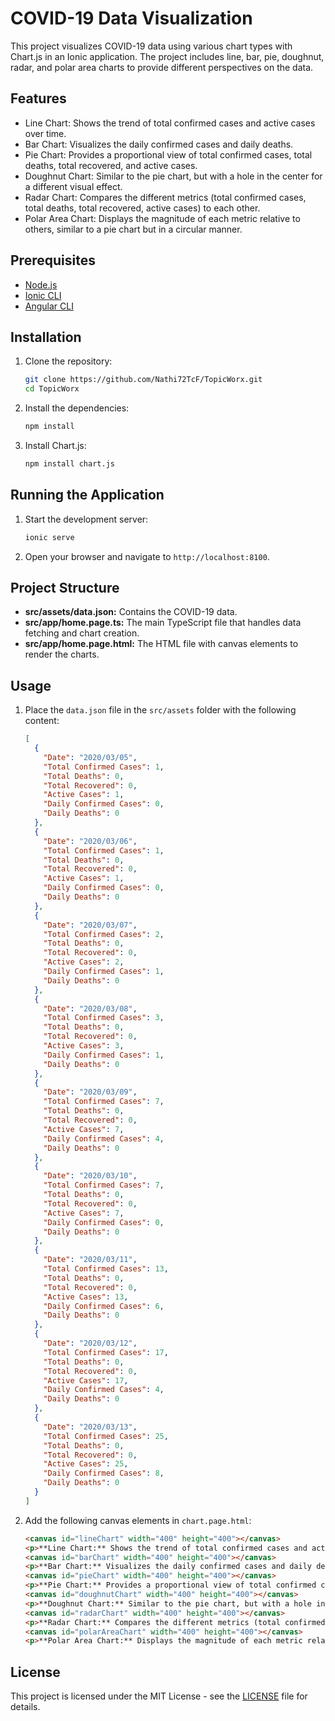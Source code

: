 # COVID-19 Data Visualization

This project visualizes COVID-19 data using various chart types with Chart.js in an Ionic application. The project includes line, bar, pie, doughnut, radar, and polar area charts to provide different perspectives on the data.

## Features

- Line Chart: Shows the trend of total confirmed cases and active cases over time.
- Bar Chart: Visualizes the daily confirmed cases and daily deaths.
- Pie Chart: Provides a proportional view of total confirmed cases, total deaths, total recovered, and active cases.
- Doughnut Chart: Similar to the pie chart, but with a hole in the center for a different visual effect.
- Radar Chart: Compares the different metrics (total confirmed cases, total deaths, total recovered, active cases) to each other.
- Polar Area Chart: Displays the magnitude of each metric relative to others, similar to a pie chart but in a circular manner.

## Prerequisites

- [Node.js](https://nodejs.org/)
- [Ionic CLI](https://ionicframework.com/docs/cli)
- [Angular CLI](https://angular.io/cli)

## Installation

1. Clone the repository:

    ```sh
    git clone https://github.com/Nathi72TcF/TopicWorx.git
    cd TopicWorx
    ```

2. Install the dependencies:

    ```sh
    npm install
    ```

3. Install Chart.js:

    ```sh
    npm install chart.js
    ```

## Running the Application

1. Start the development server:

    ```sh
    ionic serve
    ```

2. Open your browser and navigate to `http://localhost:8100`.

## Project Structure

- **src/assets/data.json:** Contains the COVID-19 data.
- **src/app/home.page.ts:** The main TypeScript file that handles data fetching and chart creation.
- **src/app/home.page.html:** The HTML file with canvas elements to render the charts.

## Usage

1. Place the `data.json` file in the `src/assets` folder with the following content:

    ```json
    [
      {
        "Date": "2020/03/05",
        "Total Confirmed Cases": 1,
        "Total Deaths": 0,
        "Total Recovered": 0,
        "Active Cases": 1,
        "Daily Confirmed Cases": 0,
        "Daily Deaths": 0
      },
      {
        "Date": "2020/03/06",
        "Total Confirmed Cases": 1,
        "Total Deaths": 0,
        "Total Recovered": 0,
        "Active Cases": 1,
        "Daily Confirmed Cases": 0,
        "Daily Deaths": 0
      },
      {
        "Date": "2020/03/07",
        "Total Confirmed Cases": 2,
        "Total Deaths": 0,
        "Total Recovered": 0,
        "Active Cases": 2,
        "Daily Confirmed Cases": 1,
        "Daily Deaths": 0
      },
      {
        "Date": "2020/03/08",
        "Total Confirmed Cases": 3,
        "Total Deaths": 0,
        "Total Recovered": 0,
        "Active Cases": 3,
        "Daily Confirmed Cases": 1,
        "Daily Deaths": 0
      },
      {
        "Date": "2020/03/09",
        "Total Confirmed Cases": 7,
        "Total Deaths": 0,
        "Total Recovered": 0,
        "Active Cases": 7,
        "Daily Confirmed Cases": 4,
        "Daily Deaths": 0
      },
      {
        "Date": "2020/03/10",
        "Total Confirmed Cases": 7,
        "Total Deaths": 0,
        "Total Recovered": 0,
        "Active Cases": 7,
        "Daily Confirmed Cases": 0,
        "Daily Deaths": 0
      },
      {
        "Date": "2020/03/11",
        "Total Confirmed Cases": 13,
        "Total Deaths": 0,
        "Total Recovered": 0,
        "Active Cases": 13,
        "Daily Confirmed Cases": 6,
        "Daily Deaths": 0
      },
      {
        "Date": "2020/03/12",
        "Total Confirmed Cases": 17,
        "Total Deaths": 0,
        "Total Recovered": 0,
        "Active Cases": 17,
        "Daily Confirmed Cases": 4,
        "Daily Deaths": 0
      },
      {
        "Date": "2020/03/13",
        "Total Confirmed Cases": 25,
        "Total Deaths": 0,
        "Total Recovered": 0,
        "Active Cases": 25,
        "Daily Confirmed Cases": 8,
        "Daily Deaths": 0
      }
    ]
    ```

2. Add the following canvas elements in `chart.page.html`:

    ```html
    <canvas id="lineChart" width="400" height="400"></canvas>
    <p>**Line Chart:** Shows the trend of total confirmed cases and active cases over time.</p>
    <canvas id="barChart" width="400" height="400"></canvas>
    <p>**Bar Chart:** Visualizes the daily confirmed cases and daily deaths.</p>
    <canvas id="pieChart" width="400" height="400"></canvas>
    <p>**Pie Chart:** Provides a proportional view of total confirmed cases, total deaths, total recovered, and active cases.</p>
    <canvas id="doughnutChart" width="400" height="400"></canvas>
    <p>**Doughnut Chart:** Similar to the pie chart, but with a hole in the center for a different visual effect.</p>
    <canvas id="radarChart" width="400" height="400"></canvas>
    <p>**Radar Chart:** Compares the different metrics (total confirmed cases, total deaths, total recovered, active cases) to each other.</p>
    <canvas id="polarAreaChart" width="400" height="400"></canvas>
    <p>**Polar Area Chart:** Displays the magnitude of each metric relative to others, similar to a pie chart but in a circular manner.</p>
    ```

## License

This project is licensed under the MIT License - see the [LICENSE](LICENSE) file for details.
